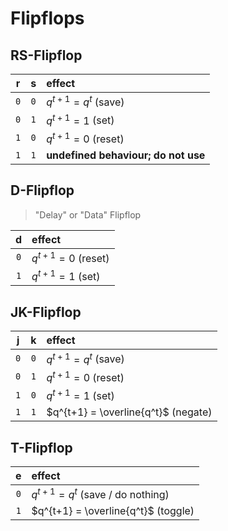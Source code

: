 # Flipflops

## RS-Flipflop

| r   | s   | effect                              |
| :-: | :-: | :---------------------------------- |
| `0` | `0` | $q^{t+1} = q^t$ (save)              |
| `0` | `1` | $q^{t+1} = 1$   (set)               |
| `1` | `0` | $q^{t+1} = 0$   (reset)             |
| `1` | `1` | **undefined behaviour; do not use** |

## D-Flipflop

> "Delay" or "Data" Flipflop

|  d  |  effect               |
| :-: | :-------------------- |
| `0` | $q^{t+1} = 0$ (reset) |
| `1` | $q^{t+1} = 1$ (set)   |

## JK-Flipflop

|  j  |  k  | effect                              |
| :-: | :-: | :---------------------------------- |
| `0` | `0` | $q^{t+1} = q^t$ (save)              |
| `0` | `1` | $q^{t+1} = 0$   (reset)             |
| `1` | `0` | $q^{t+1} = 1$   (set)               |
| `1` | `1` | $q^{t+1} = \overline{q^t}$ (negate) |

## T-Flipflop

|  e  |  effect                             |
| :-: | :---------------------------------- |
| `0` | $q^{t+1} = q^t$ (save / do nothing) |
| `1` | $q^{t+1} = \overline{q^t}$ (toggle) |

